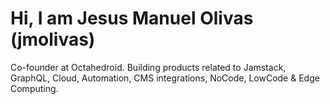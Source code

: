 
# Hi, I am Jesus Manuel Olivas (jmolivas)

Co-founder at Octahedroid.  Building products related to Jamstack, GraphQL, Cloud, Automation, CMS integrations, NoCode, LowCode & Edge Computing.

